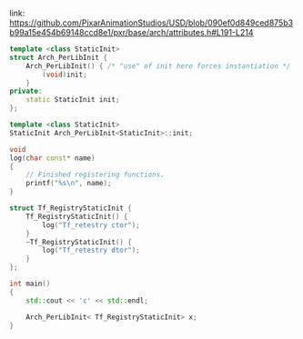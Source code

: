link: https://github.com/PixarAnimationStudios/USD/blob/090ef0d849ced875b3b99a15e454b69148ccd8e1/pxr/base/arch/attributes.h#L191-L214

```c++
template <class StaticInit>
struct Arch_PerLibInit {
    Arch_PerLibInit() { /* "use" of init here forces instantiation */
        (void)init;
    }
private:
    static StaticInit init;
};

template <class StaticInit>
StaticInit Arch_PerLibInit<StaticInit>::init;

void
log(char const* name)
{
    // Finished registering functions.
    printf("%s\n", name);
}

struct Tf_RegistryStaticInit {
    Tf_RegistryStaticInit() {
        log("Tf_retestry ctor");
    }
    ~Tf_RegistryStaticInit() {
        log("Tf_retestry dtor");
    }
};

int main()
{
    std::cout << 'c' << std::endl;

    Arch_PerLibInit< Tf_RegistryStaticInit> x;
}
```
